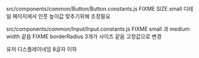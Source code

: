 src/components/common/Button/Button.constants.js
FIXME SIZE.small 디테일 페이지에서 인풋 높이값 맞추기위해 조정필요

src/components/common/Input/Input.constants.js
FIXME small 과 medium width 같음
FIXME borderRadius 3개가 사이즈 같음 고정값으로 변경

유저 디스플레이네임 8글자 이하
